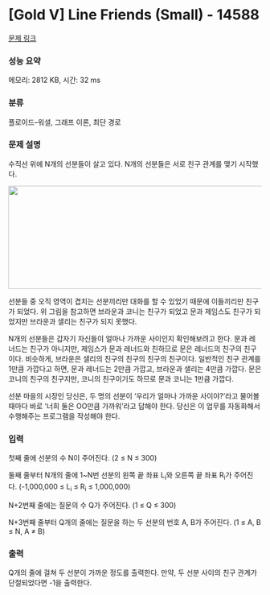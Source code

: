 # [Gold V] Line Friends (Small) - 14588 

[문제 링크](https://www.acmicpc.net/problem/14588) 

### 성능 요약

메모리: 2812 KB, 시간: 32 ms

### 분류

플로이드–워셜, 그래프 이론, 최단 경로

### 문제 설명

<p>수직선 위에 N개의 선분들이 살고 있다. N개의 선분들은 서로 친구 관계를 맺기 시작했다.</p>

<p style="text-align: center;"><img alt="" src="https://onlinejudgeimages.s3-ap-northeast-1.amazonaws.com/problem/14588/line_friends.png" style="height:205px; width:942px"></p>

<p>선분들 중 오직 영역이 겹치는 선분끼리만 대화를 할 수 있었기 때문에 이들끼리만 친구가 되었다. 위 그림을 참고하면 브라운과 코니는 친구가 되었고 문과 제임스도 친구가 되었지만 브라운과 샐리는 친구가 되지 못했다.</p>

<p>N개의 선분들은 갑자기 자신들이 얼마나 가까운 사이인지 확인해보려고 한다. 문과 레너드는 친구가 아니지만, 제임스가 문과 레너드와 친하므로 문은 레너드의 친구의 친구이다. 비슷하게, 브라운은 샐리의 친구의 친구의 친구의 친구이다. 일반적인 친구 관계를 1만큼 가깝다고 하면, 문과 레너드는 2만큼 가깝고, 브라운과 샐리는 4만큼 가깝다. 문은 코니의 친구의 친구지만, 코니의 친구이기도 하므로 문과 코니는 1만큼 가깝다.</p>

<p>선분 마을의 시장인 당신은, 두 명의 선분이 ‘우리가 얼마나 가까운 사이야?’라고 물어볼 때마다 바로 ‘너희 둘은 OO만큼 가까워’라고 답해야 한다. 당신은 이 업무를 자동화해서 수행해주는 프로그램을 작성해야 한다.</p>

### 입력 

 <p>첫째 줄에 선분의 수 N이 주어진다. (2 ≤ N ≤ 300)</p>

<p>둘째 줄부터 N개의 줄에 1~N번 선분의 왼쪽 끝 좌표 L<sub>i</sub>와 오른쪽 끝 좌표 R<sub>i</sub>가 주어진다. (-1,000,000 ≤ L<sub>i</sub> ≤ R<sub>i</sub> ≤ 1,000,000)</p>

<p>N+2번째 줄에는 질문의 수 Q가 주어진다. (1 ≤ Q ≤ 300)</p>

<p>N+3번째 줄부터 Q개의 줄에는 질문을 하는 두 선분의 번호 A, B가 주어진다. (1 ≤ A, B ≤ N, A ≠ B)</p>

### 출력 

 <p>Q개의 줄에 걸쳐 두 선분이 가까운 정도를 출력한다. 만약, 두 선분 사이의 친구 관계가 단절되었다면 -1을 출력한다.</p>

